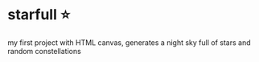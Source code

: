 # starfull ⭐
 my first project with HTML canvas, generates a night sky full of stars and  random constellations
